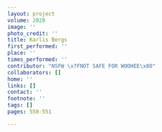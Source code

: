 ```yaml
---
layout: project
volume: 2020
image: ''
photo_credit: ''
title: Karlis Bergs
first_performed: ''
place: ''
times_performed: ''
contributor: "NSFW \x7FNOT SAFE FOR WOOHEE\x80"
collaborators: []
home: ''
links: []
contact: ''
footnote: ''
tags: []
pages: 550-551

---
```




